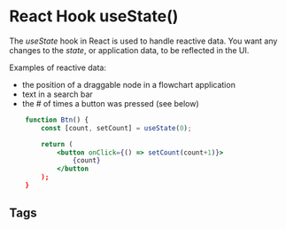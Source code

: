 # React Hook useState()

The *useState* hook in React is used to handle reactive data. You want any changes to the *state*, or application data, to be reflected in the UI.  

Examples of reactive data:
* the position of a draggable node in a flowchart application  
* text in a search bar  
* the # of times a button was pressed (see below)  

```jsx
    function Btn() {
        const [count, setCount] = useState(0);

        return (
            <button onClick={() => setCount(count+1)}>
                {count}
            </button
        );
    }
```

## Tags
